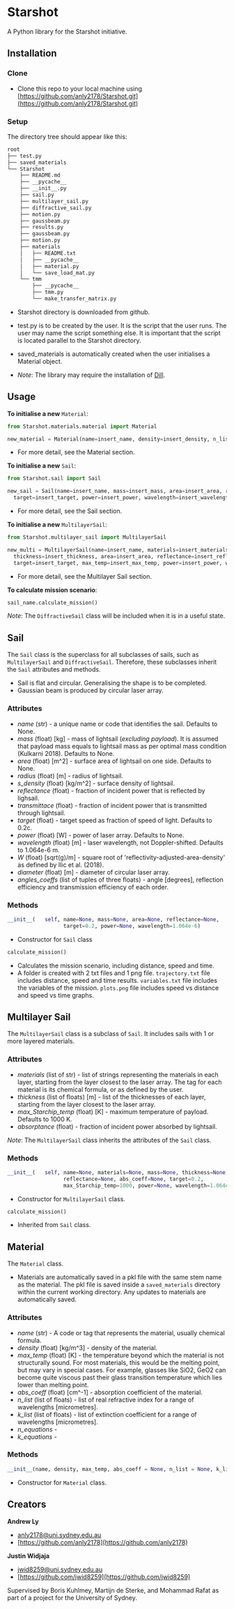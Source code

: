# Starshot

A Python library for the Starshot initiative.

## Installation

### Clone

* Clone this repo to your local machine using [https://github.com/anly2178/Starshot.git](https://github.com/anly2178/Starshot.git)

### Setup

The directory tree should appear like this:

```bash
root
├── test.py
├── saved_materials
└── Starshot
    ├── README.md
    ├── __pycache__
    ├── __init__.py
    ├── sail.py
    ├── multilayer_sail.py
    ├── diffractive_sail.py
    ├── motion.py
    ├── gaussbeam.py
    ├── results.py
    ├── gaussbeam.py
    ├── motion.py
    ├── materials
    │   ├── README.txt
    │   ├── __pycache__
    │   ├── material.py
    │   └── save_load_mat.py
    └── tmm
        ├── __pycache__
        ├── tmm.py
        └── make_transfer_matrix.py
```
* Starshot directory is downloaded from github.

* test.py is to be created by the user. It is the script that the user runs.
The user may name the script something else. It is important that the script
is located parallel to the Starshot directory.

* saved_materials is automatically created when the user initialises a Material object.

* *Note*: The library may require the installation of [Dill](https://pypi.org/project/dill/).

## Usage

**To initialise a new** ```Material```:

```python
from Starshot.materials.material import Material

new_material = Material(name=insert_name, density=insert_density, n_list=insert_n_list, k_list=insert_k_list)
```
* For more detail, see the Material section.

**To initialise a new** ```Sail```:

```python
from Starshot.sail import Sail

new_sail = Sail(name=insert_name, mass=insert_mass, area=insert_area, reflectance=insert_reflectance,
  target=insert_target, power=insert_power, wavelength=insert_wavelength)
```
* For more detail, see the Sail section.

**To initialise a new** ```MultilayerSail```:

```python
from Starshot.multilayer_sail import MultilayerSail

new_multi = MultilayerSail(name=insert_name, materials=insert_materials, mass=insert_mass,
  thickness=insert_thickness, area=insert_area, reflectance=insert_reflectance, abs_coeff=insert_abs_coeff,
  target=insert_target, max_temp=insert_max_temp, power=insert_power, wavelength=insert_wavelength)
```
* For more detail, see the Multilayer Sail section.

**To calculate mission scenario**:

```python
sail_name.calculate_mission()
```

*Note*: The ```DiffractiveSail``` class will be included when it is in a useful state.

## Sail

The ```Sail``` class is the superclass for all subclasses of sails, such as ```MultilayerSail``` and ```DiffractiveSail```. Therefore, these subclasses inherit the ```Sail``` attributes and methods.
* Sail is flat and circular. Generalising the shape is to be completed.
* Gaussian beam is produced by circular laser array.

### Attributes

* *name* (str) - a unique name or code that identifies the sail. Defaults to None.
* *mass* (float) [kg] - mass of lightsail (*excluding payload*). It is assumed that payload mass equals to lightsail mass as per optimal mass condition (Kulkarni 2018). Defaults to None.
* *area* (float) [m^2] - surface area of lightsail on one side. Defaults to None.
* *radius* (float) [m] - radius of lightsail.
* *s_density* (float) [kg/m^2] - surface density of lightsail.
* *reflectance* (float) - fraction of incident power that is reflected by lighsail.
* *transmittace* (float) - fraction of incident power that is transmitted through lightsail.
* *target* (float) - target speed as fraction of speed of light. Defaults to 0.2c.
* *power* (float) [W] - power of laser array. Defaults to None.
* *wavelength* (float) [m] - laser wavelength, not Doppler-shifted. Defaults to 1.064e-6 m.
* *W* (float) [sqrt(g)/m] - square root of 'reflectivity-adjusted-area-density' as defined by Ilic et al. (2018).
* *diameter* (float) [m] - diameter of circular laser array.
* *angles_coeffs* (list of tuples of three floats) - angle [degrees], reflection efficiency and transmission efficiency of each order.

### Methods

```python
__init__(   self, name=None, mass=None, area=None, reflectance=None,
                  target=0.2, power=None, wavelength=1.064e-6)
```
* Constructor for ```Sail``` class

```python
calculate_mission()
```
* Calculates the mission scenario, including distance, speed and time.
* A folder is created with 2 txt files and 1 png file. ```trajectory.txt``` file includes distance, speed and time results. ```variables.txt``` file includes the variables of the mission. ```plots.png``` file includes speed vs distance and speed vs time graphs.

## Multilayer Sail

The ```MultilayerSail``` class is a subclass of ```Sail```. It includes sails with 1 or more layered materials.

### Attributes

* *materials* (list of str) - list of strings representing the materials in each layer, starting from the layer closest to the laser array. The tag for each material is its chemical formula, or as defined by the user.
* *thickness* (list of floats) [m] - list of the thicknesses of each layer, starting from the layer closest to the laser array.
* *max_Starchip_temp* (float) [K] - maximum temperature of payload. Defaults to 1000 K.
* *absorptance* (float) - fraction of incident power absorbed by lightsail.

*Note*: The ```MultilayerSail``` class inherits the attributes of the ```Sail``` class.

### Methods

```python
__init__(   self, name=None, materials=None, mass=None, thickness=None,
                  reflectance=None, abs_coeff=None, target=0.2,
                  max_Starchip_temp=1000, power=None, wavelength=1.064e-6)
```

* Constructor for  ```MultilayerSail``` class.

```python
calculate_mission()
```

* Inherited from ```Sail``` class.  

## Material

The ```Material``` class.

* Materials are automatically saved in a pkl file with the same stem name as the material. The pkl file is saved inside a ```saved_materials``` directory within the current working directory. Any updates to materials are automatically saved.  

### Attributes

* *name* (str) - A code or tag that represents the material, usually chemical formula.
* *density* (float) [kg/m^3] - density of the material.
* *max_temp* (float) [K] - the temperature beyond which the material is not structurally sound. For most materials, this would be the melting point, but may vary in
special cases. For example, glasses like SiO2, GeO2 can become quite viscous past their glass transition temperature which lies lower than melting point.
* *abs_coeff* (float) [cm^-1] - absorption coefficient of the material.
* *n_list* (list of floats) - list of real refractive index for a range of wavelengths [micrometres].
* *k_list* (list of floats) - list of extinction coefficient for a range of wavelengths [micrometres].
* *n_equations* -
* *k_equations* -

### Methods

```python
__init__(name, density, max_temp, abs_coeff = None, n_list = None, k_list = None)
```
* Constructor for ```Material``` class.

## Creators
**Andrew Ly**
* [anly2178@uni.sydney.edu.au](anly2178@uni.sydney.edu.au)
* [https://github.com/anly2178](https://github.com/anly2178)

**Justin Widjaja**
* [jwid8259@uni.sydney.edu.au](jwid8259@uni.sydney.edu.au)
* [https://github.com/jwid8259](https://github.com/jwid8259)

Supervised by Boris Kuhlmey, Martijn de Sterke, and Mohammad Rafat as part of a project for the University of Sydney.
